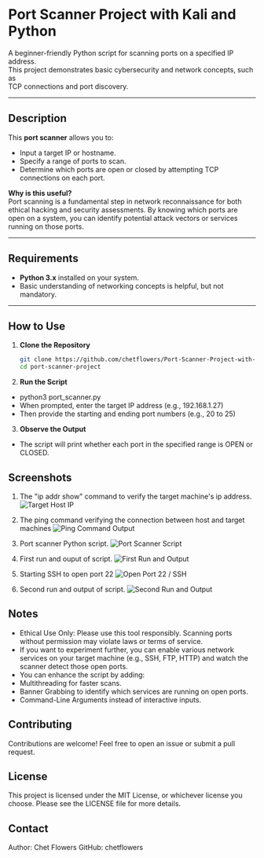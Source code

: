 # Port Scanner Project with Kali and Python

A beginner-friendly Python script for scanning ports on a specified IP address.  
This project demonstrates basic cybersecurity and network concepts, such as  
TCP connections and port discovery.

---

## Description

This **port scanner** allows you to:
- Input a target IP or hostname.
- Specify a range of ports to scan.
- Determine which ports are open or closed by attempting TCP connections on each port.

**Why is this useful?**  
Port scanning is a fundamental step in network reconnaissance for both ethical hacking and security assessments. By knowing which ports are open on a system, you can identify potential attack vectors or services running on those ports.

---

## Requirements

- **Python 3.x** installed on your system.
- Basic understanding of networking concepts is helpful, but not mandatory.

---

## How to Use

1. **Clone the Repository**  
   ```bash
   git clone https://github.com/chetflowers/Port-Scanner-Project-with-Kali-and-Python.git
   cd port-scanner-project

2. **Run the Script**
- python3 port_scanner.py
- When prompted, enter the target IP address (e.g., 192.168.1.27)
- Then provide the starting and ending port numbers (e.g., 20 to 25)

3. **Observe the Output**
- The script will print whether each port in the specified range is OPEN or CLOSED.

## Screenshots

1. The "ip addr show" command to verify the target machine's ip address.
![Target Host IP](screenshots/ipaddrshow.png)

2. The ping command verifying the connection between host and target machines
![Ping Command Output](screenshots/pingcommand.png)

3. Port scanner Python script.
![Port Scanner Script](screenshots/portscannerpythonscript.png)

4. First run and ouput of script.
![First Run and Output](screenshots/portscanneroutput1.png)

5. Starting SSH to open port 22
![Open Port 22 / SSH](screenshots/startsshonkali.png)

6. Second run and output of script.
![Second Run and Output](screenshots/portscanneroutput2.png)

## Notes

- Ethical Use Only: Please use this tool responsibly. Scanning ports without
permission may violate laws or terms of service.
- If you want to experiment further, you can enable various network services on your
target machine (e.g., SSH, FTP, HTTP) and watch the scanner detect those open ports.
- You can enhance the script by adding:
- Multithreading for faster scans.
- Banner Grabbing to identify which services are running on open ports.
- Command-Line Arguments instead of interactive inputs.

## Contributing

Contributions are welcome! Feel free to open an issue or submit a pull request.

## License

This project is licensed under the MIT License, or whichever license you choose.
Please see the LICENSE file for more details.


## Contact

Author: Chet Flowers
GitHub: chetflowers

